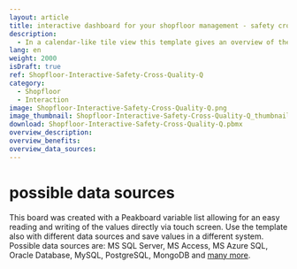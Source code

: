 ```yaml
---
layout: article
title: interactive dashboard for your shopfloor management - safety cross and quality q as lean management tools
description: 
  - In a calendar-like tile view this template gives an overview of the safety and quality in the organization contributing to a continuous improvement process (kaizen). The safety cross visualizes accidents and severity of injury at the workplace. The quality Q displays product quality - for an improved quality management in the manufacturing area. Adjust and save the values of individual tiles via touch screen or mouse. This will give both managers and workers a transparent overview of the safety, efficiency and productivity at the shopfloor.
lang: en
weight: 2000
isDraft: true
ref: Shopfloor-Interactive-Safety-Cross-Quality-Q
category:
  - Shopfloor
  - Interaction
image: Shopfloor-Interactive-Safety-Cross-Quality-Q.png
image_thumbnail: Shopfloor-Interactive-Safety-Cross-Quality-Q_thumbnail.png
download: Shopfloor-Interactive-Safety-Cross-Quality-Q.pbmx
overview_description:
overview_benefits:
overview_data_sources:
---
```


# possible data sources

This board was created with a Peakboard variable list allowing for an easy reading and writing of the values directly via touch screen. Use the template also with different data sources and save values in a different system. Possible data sources are: MS SQL Server, MS Access, MS Azure SQL, Oracle Database, MySQL, PostgreSQL, MongoDB and [many more](https://peakboard.com/en/data-connections/).